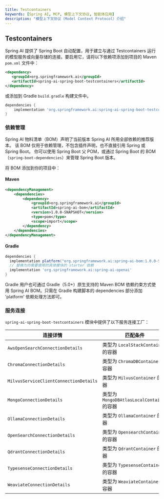 ```yaml
---
title: Testcontainers
keywords: [Spring AI, MCP, 模型上下文协议, 智能体应用]
description: "模型上下文协议（Model Context Protocol）介绍"
---
```


## Testcontainers

Spring AI 提供了 Spring Boot 自动配置，用于建立与通过 Testcontainers 运行的模型服务或向量存储的连接。要启用它，请将以下依赖项添加到项目的 Maven `pom.xml` 文件中：

```xml
<dependency>
   <groupId>org.springframework.ai</groupId>
   <artifactId>spring-ai-spring-boot-testcontainers</artifactId>
</dependency>
```

或添加到 Gradle `build.gradle` 构建文件中。

```groovy
dependencies {
    implementation 'org.springframework.ai:spring-ai-spring-boot-testcontainers'
}
```

### 依赖管理

Spring AI 物料清单（BOM）声明了当前版本 Spring AI 所用全部依赖的推荐版本。 该 BOM 仅用于依赖管理，不包含插件声明，也不直接引用 Spring 或 Spring Boot。 你可以使用 Spring Boot 父 POM，或通过 Spring Boot 的 BOM（`spring-boot-dependencies`）来管理 Spring Boot 版本。

将 BOM 添加到你的项目中：

#### Maven

```xml
<dependencyManagement>
    <dependencies>
        <dependency>
            <groupId>org.springframework.ai</groupId>
            <artifactId>spring-ai-bom</artifactId>
            <version>1.0.0-SNAPSHOT</version>
            <type>pom</type>
            <scope>import</scope>
        </dependency>
    </dependencies>
</dependencyManagement>
```

#### Gradle

```groovy
dependencies {
  implementation platform("org.springframework.ai:spring-ai-bom:1.0.0-SNAPSHOT")
  // 替换为你需要使用的具体模块的 starter 依赖
  implementation 'org.springframework.ai:spring-ai-openai'
}
```

Gradle 用户也可通过 Gradle（5.0+）原生支持的 Maven BOM 依赖约束方式使用 Spring AI BOM。只需在 Gradle 构建脚本的 dependencies 部分添加 'platform' 依赖处理方法即可。

### 服务连接

`spring-ai-spring-boot-testcontainers` 模块中提供了以下服务连接工厂：

| 连接详情                                   | 	匹配条件                                 |
|----------------------------------------|---------------------------------------|
| `AwsOpenSearchConnectionDetails`       | 类型为 `LocalStackContainer` 的容器         |
| `ChromaConnectionDetails`              | 类型为 `ChromaDBContainer` 的容器           |
| `MilvusServiceClientConnectionDetails` | 类型为 `MilvusContainer` 的容器             |
| `MongoConnectionDetails`               | 类型为 `MongoDBAtlasLocalContainer` 的容器  |
| `OllamaConnectionDetails`              | 类型为 `OllamaContainer` 的容器             |
| `OpenSearchConnectionDetails`          | 类型为 `OpensearchContainer` 的容器         |
| `QdrantConnectionDetails`              | 类型为 `QdrantContainer` 的容器             |
| `TypesenseConnectionDetails`           | 类型为 `TypesenseContainer` 的容器          |
| `WeaviateConnectionDetails`            | 类型为 `WeaviateContainer` 的容器           |


